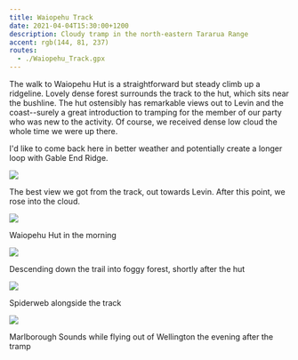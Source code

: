 ```yaml
---
title: Waiopehu Track
date: 2021-04-04T15:30:00+1200
description: Cloudy tramp in the north-eastern Tararua Range
accent: rgb(144, 81, 237)
routes:
  - ./Waiopehu_Track.gpx
---
```


The walk to Waiopehu Hut is a straightforward but steady climb up a ridgeline. Lovely dense forest surrounds the track to the hut, which sits near the bushline. The hut ostensibly has remarkable views out to Levin and the coast--surely a great introduction to tramping for the member of our party who was new to the activity. Of course, we received dense low cloud the whole time we were up there.

I'd like to come back here in better weather and potentially create a longer loop with Gable End Ridge.

![][view]

<figcaption>The best view we got from the track, out towards Levin. After this point, we rose into the cloud.</figcaption>

![][hut]

<figcaption>Waiopehu Hut in the morning</figcaption>

![][track]

<figcaption>Descending down the trail into foggy forest, shortly after the hut</figcaption>

![][web]

<figcaption>Spiderweb alongside the track</figcaption>

![][plane]

<figcaption>Marlborough Sounds while flying out of Wellington the evening after the tramp</figcaption>

[view]: ./DSC06970.jpg
[hut]: ./DSC06987.jpg
[track]: ./DSC06988.jpg
[web]: ./DSC06991.jpg
[plane]: ./DSC07004.jpg
